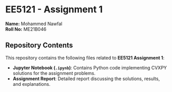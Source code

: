 # EE5121 - Assignment 1

**Name:** Mohammed Nawfal  
**Roll No:** ME21B046  

## Repository Contents

This repository contains the following files related to **EE5121 Assignment 1**:

- **Jupyter Notebook (`.ipynb`)**: Contains Python code implementing CVXPY solutions for the assignment problems.  
- **Assignment Report**: Detailed report discussing the solutions, results, and explanations. 
